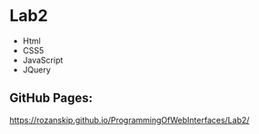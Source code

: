 # Lab2

- Html 
- CSS5
- JavaScript
- JQuery

## GitHub Pages:
https://rozanskip.github.io/ProgrammingOfWebInterfaces/Lab2/